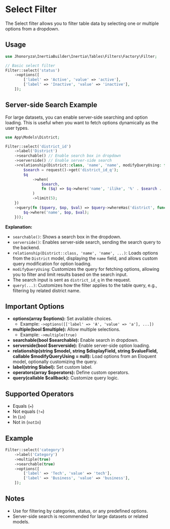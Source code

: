 # Select Filter

The Select filter allows you to filter table data by selecting one or multiple options from a dropdown.

## Usage

```php
use Jhonoryza\InertiaBuilder\Inertia\Tables\Filters\Factory\Filter;

// Basic select filter
Filter::select('status')
    ->options([
        ['label' => 'Active', 'value' => 'active'],
        ['label' => 'Inactive', 'value' => 'inactive'],
    ]);
```

## Server-side Search Example

For large datasets, you can enable server-side searching and option loading. This is useful when you want to fetch options dynamically as the user types.

```php
use App\Models\District;

Filter::select('district_id')
    ->label('District')
    ->searchable() // Enable search box in dropdown
    ->serverside() // Enable server-side search
    ->relationship(District::class, 'name', 'name', modifyQueryUsing: function($q) {
        $search = request()->get('district_id_q');
        $q
            ->when(
                $search,
                fn ($q) => $q->where('name', 'ilike', '%' . $search . '%')
            )
            ->limit(5);
    })
    ->query(fn ($query, $op, $val) => $query->whereHas('district', function ($q) use ($op, $val) {
        $q->where('name', $op, $val);
    }));
```

**Explanation:**
- `searchable()`: Shows a search box in the dropdown.
- `serverside()`: Enables server-side search, sending the search query to the backend.
- `relationship(District::class, 'name', 'name', ...)`: Loads options from the `District` model, displaying the `name` field, and allows custom query modification for option loading.
- `modifyQueryUsing`: Customizes the query for fetching options, allowing you to filter and limit results based on the search input.
- The search input is sent as `district_id_q` in the request.
- `query(...)`: Customizes how the filter applies to the table query, e.g., filtering by related district name.

## Important Options

- **options(array $options):** Set available choices.
  - Example: `->options([['label' => 'A', 'value' => 'a'], ...])`
- **multiple(bool $multiple):** Allow multiple selections.
  - Example: `->multiple(true)`
- **searchable(bool $searchable):** Enable search in dropdown.
- **serverside(bool $serverside):** Enable server-side option loading.
- **relationship(string $model, string $displayField, string $valueField, callable $modifyQueryUsing = null):** Load options from an Eloquent model, optionally customizing the query.
- **label(string $label):** Set custom label.
- **operators(array $operators):** Define custom operators.
- **query(callable $callback):** Customize query logic.

## Supported Operators

- Equals (`=`)
- Not equals (`!=`)
- In (`in`)
- Not in (`notIn`)

## Example

```php
Filter::select('category')
    ->label('Category')
    ->multiple(true)
    ->searchable(true)
    ->options([
        ['label' => 'Tech', 'value' => 'tech'],
        ['label' => 'Business', 'value' => 'business'],
    ]);
```

## Notes

- Use for filtering by categories, status, or any predefined options.
- Server-side search is recommended for large datasets or related models.
